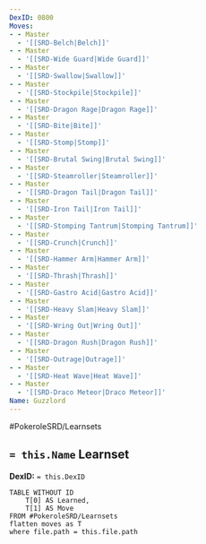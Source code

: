 ```yaml
---
DexID: 0800
Moves:
- - Master
  - '[[SRD-Belch|Belch]]'
- - Master
  - '[[SRD-Wide Guard|Wide Guard]]'
- - Master
  - '[[SRD-Swallow|Swallow]]'
- - Master
  - '[[SRD-Stockpile|Stockpile]]'
- - Master
  - '[[SRD-Dragon Rage|Dragon Rage]]'
- - Master
  - '[[SRD-Bite|Bite]]'
- - Master
  - '[[SRD-Stomp|Stomp]]'
- - Master
  - '[[SRD-Brutal Swing|Brutal Swing]]'
- - Master
  - '[[SRD-Steamroller|Steamroller]]'
- - Master
  - '[[SRD-Dragon Tail|Dragon Tail]]'
- - Master
  - '[[SRD-Iron Tail|Iron Tail]]'
- - Master
  - '[[SRD-Stomping Tantrum|Stomping Tantrum]]'
- - Master
  - '[[SRD-Crunch|Crunch]]'
- - Master
  - '[[SRD-Hammer Arm|Hammer Arm]]'
- - Master
  - '[[SRD-Thrash|Thrash]]'
- - Master
  - '[[SRD-Gastro Acid|Gastro Acid]]'
- - Master
  - '[[SRD-Heavy Slam|Heavy Slam]]'
- - Master
  - '[[SRD-Wring Out|Wring Out]]'
- - Master
  - '[[SRD-Dragon Rush|Dragon Rush]]'
- - Master
  - '[[SRD-Outrage|Outrage]]'
- - Master
  - '[[SRD-Heat Wave|Heat Wave]]'
- - Master
  - '[[SRD-Draco Meteor|Draco Meteor]]'
Name: Guzzlord
---
```


#PokeroleSRD/Learnsets

## `= this.Name` Learnset

**DexID:** `= this.DexID`

```dataview
TABLE WITHOUT ID
    T[0] AS Learned,
    T[1] AS Move
FROM #PokeroleSRD/Learnsets
flatten moves as T
where file.path = this.file.path
```

